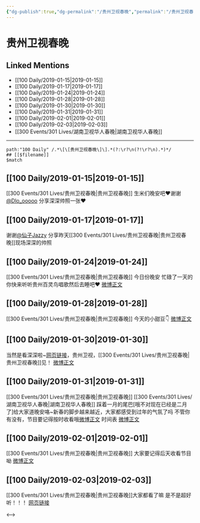 ```yaml
---
{"dg-publish":true,"dg-permalink":"/贵州卫视春晚","permalink":"/贵州卫视春晚/"}
---
```


# 贵州卫视春晚

## Linked Mentions
- [[100 Daily/2019-01-15\|2019-01-15]]
- [[100 Daily/2019-01-17\|2019-01-17]]
- [[100 Daily/2019-01-24\|2019-01-24]]
- [[100 Daily/2019-01-28\|2019-01-28]]
- [[100 Daily/2019-01-30\|2019-01-30]]
- [[100 Daily/2019-01-31\|2019-01-31]]
- [[100 Daily/2019-02-01\|2019-02-01]]
- [[100 Daily/2019-02-03\|2019-02-03]]
- [[300 Events/301 Lives/湖南卫视华人春晚\|湖南卫视华人春晚]]


---

```expander
path:"100 Daily" /.*\[\[贵州卫视春晚\]\].*(?:\r?\n(?!\r?\n).*)*/
## [[$filename]]
$match
```
## [[100 Daily/2019-01-15\|2019-01-15]]
[[300 Events/301 Lives/贵州卫视春晚\|贵州卫视春晚]]
生米们晚安吧❤️谢谢[@Dlo_ooooo](https://weibo.com/n/Dlo_ooooo) 分享深深帅照一张❤️
[](https://weibo.com/detail/4328865696756422)

## [[100 Daily/2019-01-17\|2019-01-17]]
谢谢[@仙子Jazzy](https://weibo.com/n/%E4%BB%99%E5%AD%90Jazzy) 分享昨天[[300 Events/301 Lives/贵州卫视春晚\|贵州卫视春晚]]现场深深的帅照

## [[100 Daily/2019-01-24\|2019-01-24]]
[[300 Events/301 Lives/贵州卫视春晚\|贵州卫视春晚]]
今日份晚安 忙碌了一天的你快来听听贵州百灵鸟唱歌然后去睡吧❤️
[微博正文](https://weibo.com/detail/4331969036498170)
## [[100 Daily/2019-01-28\|2019-01-28]]
[[300 Events/301 Lives/贵州卫视春晚\|贵州卫视春晚]]
今天的小甜豆👇
[微博正文](https://weibo.com/detail/4333409360570842)

## [[100 Daily/2019-01-30\|2019-01-30]]
当然是看深深啦~[网页链接](https://t.cn/EtWRiSz)，贵州卫视，[[300 Events/301 Lives/贵州卫视春晚\|贵州卫视春晚]]见！
[微博正文](https://m.weibo.cn/6466290670/4334228881219537)
## [[100 Daily/2019-01-31\|2019-01-31]]
[[300 Events/301 Lives/贵州卫视春晚\|贵州卫视春晚]] [[300 Events/301 Lives/湖南卫视华人春晚\|湖南卫视华人春晚]]
踩着一月的尾巴[哦不对现在已经是二月了]给大家道晚安咯~新春的脚步越来越近，大家都感受到过年的气氛了吗 不管你有没有，节目要记得按时收看哦[微博正文](https://weibo.com/detail/4334557472444317)
时间表
[微博正文](https://weibo.com/detail/4334314088945371)

## [[100 Daily/2019-02-01\|2019-02-01]]
[[300 Events/301 Lives/贵州卫视春晚\|贵州卫视春晚]]
大家要记得后天收看节目呦
[微博正文](https://weibo.com/detail/4334314088945371)

## [[100 Daily/2019-02-03\|2019-02-03]]
[[300 Events/301 Lives/贵州卫视春晚\|贵州卫视春晚]]大家都看了嘛
是不是超好听！！！
[网页链接](https://weibo.cn/sinaurl?u=https%3A%2F%2Ffx.weico.net%2Fshare%2F56362028.html%3Fweibo_id%3D4335753800672872)

<-->